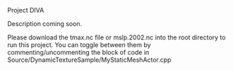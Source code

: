 Project DIVA

Description coming soon.

Please download the tmax.nc file or mslp.2002.nc into the root directory to run this project. You can toggle between them by
commenting/uncommenting the block of code in Source/DynamicTextureSample/MyStaticMeshActor.cpp
